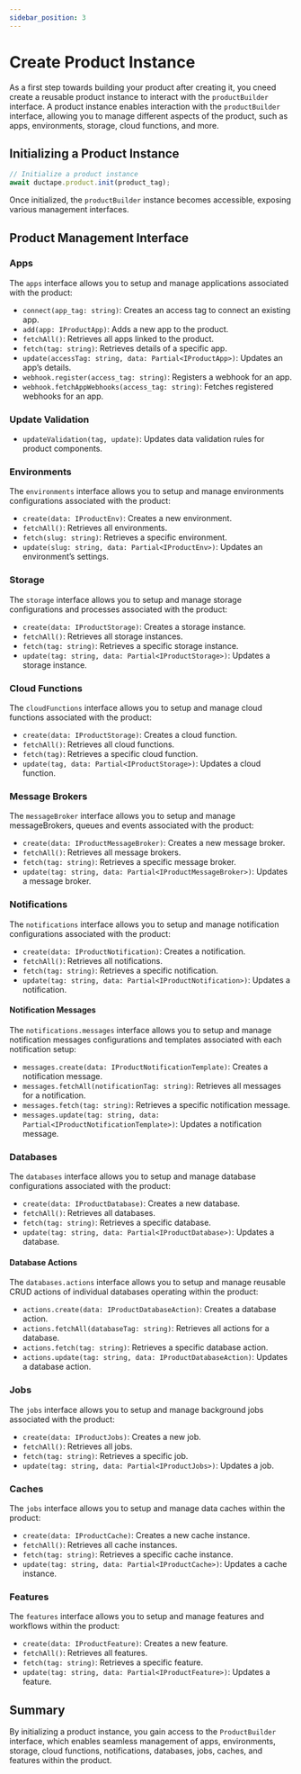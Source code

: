 ```yaml
---
sidebar_position: 3
---
```



# Create Product Instance

As a first step towards building your product after creating it, you cneed create a reusable product instance to interact with the `productBuilder` interface. A product instance enables interaction with the `productBuilder` interface, allowing you to manage different aspects of the product, such as apps, environments, storage, cloud functions, and more.  

## Initializing a Product Instance  

```typescript
// Initialize a product instance
await ductape.product.init(product_tag);
```

Once initialized, the `productBuilder` instance becomes accessible, exposing various management interfaces.  

## Product Management Interface  

### Apps  

The `apps` interface allows you to setup and manage applications associated with the product:  

- `connect(app_tag: string)`: Creates an access tag to connect an existing app.  
- `add(app: IProductApp)`: Adds a new app to the product.  
- `fetchAll()`: Retrieves all apps linked to the product.  
- `fetch(tag: string)`: Retrieves details of a specific app.  
- `update(accessTag: string, data: Partial<IProductApp>)`: Updates an app’s details.  
- `webhook.register(access_tag: string)`: Registers a webhook for an app.  
- `webhook.fetchAppWebhooks(access_tag: string)`: Fetches registered webhooks for an app.  

### Update Validation  

- `updateValidation(tag, update)`: Updates data validation rules for product components.  

### Environments  

The `environments` interface allows you to setup and manage environments configurations associated with the product: 

- `create(data: IProductEnv)`: Creates a new environment.  
- `fetchAll()`: Retrieves all environments.  
- `fetch(slug: string)`: Retrieves a specific environment.  
- `update(slug: string, data: Partial<IProductEnv>)`: Updates an environment’s settings.  

### Storage  

The `storage` interface allows you to setup and manage storage configurations and processes associated with the product:  

- `create(data: IProductStorage)`: Creates a storage instance.  
- `fetchAll()`: Retrieves all storage instances.  
- `fetch(tag: string)`: Retrieves a specific storage instance.  
- `update(tag: string, data: Partial<IProductStorage>)`: Updates a storage instance.  

### Cloud Functions  

The `cloudFunctions` interface allows you to setup and manage cloud functions associated with the product: 

- `create(data: IProductStorage)`: Creates a cloud function.  
- `fetchAll()`: Retrieves all cloud functions.  
- `fetch(tag)`: Retrieves a specific cloud function.  
- `update(tag, data: Partial<IProductStorage>)`: Updates a cloud function.  

### Message Brokers  

The `messageBroker` interface allows you to setup and manage messageBrokers, queues and events associated with the product: 

- `create(data: IProductMessageBroker)`: Creates a new message broker.  
- `fetchAll()`: Retrieves all message brokers.  
- `fetch(tag: string)`: Retrieves a specific message broker.  
- `update(tag: string, data: Partial<IProductMessageBroker>)`: Updates a message broker.  

### Notifications  

The `notifications` interface allows you to setup and manage notification configurations associated with the product:  

- `create(data: IProductNotification)`: Creates a notification.  
- `fetchAll()`: Retrieves all notifications.  
- `fetch(tag: string)`: Retrieves a specific notification.  
- `update(tag: string, data: Partial<IProductNotification>)`: Updates a notification.  

#### Notification Messages  

The `notifications.messages` interface allows you to setup and manage notification messages configurations and templates associated with each notification setup:

- `messages.create(data: IProductNotificationTemplate)`: Creates a notification message.  
- `messages.fetchAll(notificationTag: string)`: Retrieves all messages for a notification.  
- `messages.fetch(tag: string)`: Retrieves a specific notification message.  
- `messages.update(tag: string, data: Partial<IProductNotificationTemplate>)`: Updates a notification message.  

### Databases  

The `databases` interface allows you to setup and manage database configurations associated with the product:  

- `create(data: IProductDatabase)`: Creates a new database.  
- `fetchAll()`: Retrieves all databases.  
- `fetch(tag: string)`: Retrieves a specific database.  
- `update(tag: string, data: Partial<IProductDatabase>)`: Updates a database.  

#### Database Actions  

The `databases.actions` interface allows you to setup and manage reusable CRUD actions of individual databases operating within the product:

- `actions.create(data: IProductDatabaseAction)`: Creates a database action.  
- `actions.fetchAll(databaseTag: string)`: Retrieves all actions for a database.  
- `actions.fetch(tag: string)`: Retrieves a specific database action.  
- `actions.update(tag: string, data: IProductDatabaseAction)`: Updates a database action.  

### Jobs  

The `jobs` interface allows you to setup and manage background jobs associated with the product:

- `create(data: IProductJobs)`: Creates a new job.  
- `fetchAll()`: Retrieves all jobs.  
- `fetch(tag: string)`: Retrieves a specific job.  
- `update(tag: string, data: Partial<IProductJobs>)`: Updates a job.  

### Caches  

The `jobs` interface allows you to setup and manage data caches within the product:

- `create(data: IProductCache)`: Creates a new cache instance.  
- `fetchAll()`: Retrieves all cache instances.  
- `fetch(tag: string)`: Retrieves a specific cache instance.  
- `update(tag: string, data: Partial<IProductCache>)`: Updates a cache instance.  

### Features  

The `features` interface allows you to setup and manage features and workflows within the product:

- `create(data: IProductFeature)`: Creates a new feature.  
- `fetchAll()`: Retrieves all features.  
- `fetch(tag: string)`: Retrieves a specific feature.  
- `update(tag: string, data: Partial<IProductFeature>)`: Updates a feature.  

## Summary  

By initializing a product instance, you gain access to the `ProductBuilder` interface, which enables seamless management of apps, environments, storage, cloud functions, notifications, databases, jobs, caches, and features within the product. 